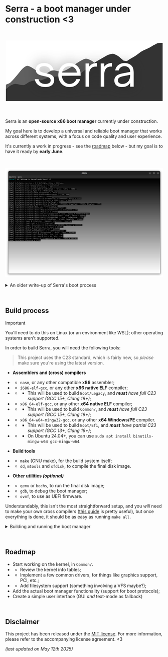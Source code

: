# Serra - a boot manager under construction <3

&nbsp;

<p align="center">
  <img src="Branding/Serra-logo.png" alt="The Serra logo"></img>
</p>

&nbsp;

Serra is an **open-source x86 boot manager** currently under construction.

My goal here is to develop a universal and reliable boot manager that works
across different systems, with a focus on code quality and user experience.

It's currently a work in progress - see the [roadmap](#roadmap) below - but
my goal is to have it ready by **early June**.

&nbsp;

<p align="center">
  <img src="Branding/Boot-process2.png"></img>
</p>

<details>

  <summary>An older write-up of Serra's boot process</summary>

  <p align="center">
    <img src="Branding/Boot-process.png" alt="A write-up of Serra's boot process"></img>
  </p>

</details>

&nbsp;


## Build process

> [!IMPORTANT]
> You'll need to do this on Linux (or an environment like WSL); other operating systems aren't supported.

In order to build Serra, you will need the following tools:
> This project uses the C23 standard, which is fairly new, so *please* make sure you're using the latest version.

- **Assemblers and (cross) compilers**
- - `nasm`, or any other compatible **x86** assembler;
- - `i686-elf-gcc`, or any other **x86 native ELF** compiler;
- - - This will be used to build `Boot/Legacy`, and ***must** have full C23 support (GCC 15+, Clang 19+)*;
- - `x86_64-elf-gcc`, or any other **x64 native ELF** compiler;
- - - This will be used to build `Common/`, and ***must** have full C23 support (GCC 15+, Clang 19+)*;
- - `x86_64-w64-mingw32-gcc`, or any other **x64 Windows/PE** compiler.
- - - This will be used to build `Boot/Efi`, and ***must** have partial C23 support (GCC 13+, Clang 16+)*;
- - - On Ubuntu 24.04+, you can use `sudo apt install binutils-mingw-w64 gcc-mingw-w64`.

- **Build tools**
- - `make` (GNU make), for the build system itself;
- - `dd`, `mtools` and `sfdisk`, to compile the final disk image.

- **Other utilities *(optional)***
- - `qemu` or `bochs`, to run the final disk image;
- - `gdb`, to debug the boot manager;
- - `ovmf`, to use as UEFI firmware.

Understandably, this isn't the most straightforward setup, and you *will* need
to make your own cross compilers ([this guide](https://wiki.osdev.org/GCC_Cross-Compiler)
is pretty useful), but once everything is done, it should be as easy as
running `make all`.

<details>

  <summary>Building and running the boot manager</summary>

  ### Configuring the boot manager
  This is still a work-in-progress, but you can configure how Serra is built
  and configured in **`makefile.config` > *Build Options***.

  ### Building the boot manager
  - `make clean`: Clean all leftover files (.o, .bin, .elf, .img, etc.);
  - `make compile`: Compile any remaining files;
  - **`make all`: Build everything**;

  ### Running the boot manager
  - **`make run`: Run with QEMU**;
  - `make runbochs`: Run with Bochs;
  - **`make runefi`: Run EFI with QEMU**;
  - `make rungdb`: Run with QEMU using the GDB debugger;
  - `make runkvm`: Run with QEMU using the KVM emulation layer;
  - `make runint`: Run with QEMU showing exceptions.

</details>

&nbsp;


## Roadmap

- Start working on the kernel, in `Common/`.
- - Review the kernel info tables;
- - Implement a few common drivers, for things like graphics support, PCI, etc.;
- - Add filesystem support (something involving a VFS maybe?);
- Add the actual boot manager functionality (support for boot protocols);
- Create a simple user interface (GUI *and* text-mode as fallback)

&nbsp;


## Disclaimer

This project has been released under the [MIT license](https://choosealicense.com/licenses/mit/).
For more information, please refer to the accompanying license agreement. <3

*(last updated on May 12th 2025)*
